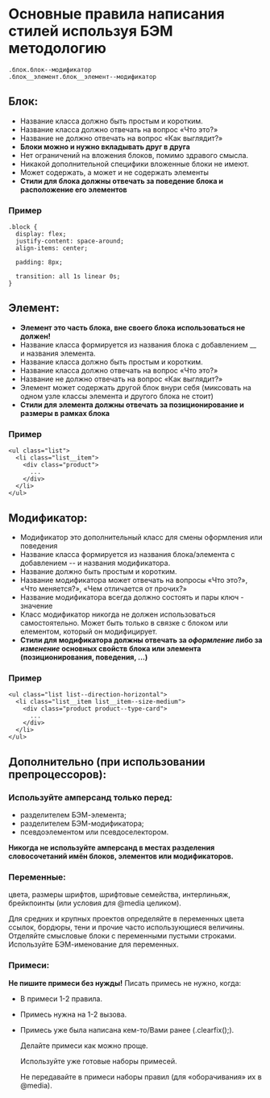 # Основные правила написания стилей используя БЭМ методологию

    .блок.блок--модификатор
    .блок__элемент.блок__элемент--модификатор
	
## Блок:	
  * Название класса должно быть простым и коротким.
  * Название класса должно отвечать на вопрос «Что это?»
  * Название не должно отвечать на вопрос «Как выглядит?»
  * __Блоки можно и нужно вкладывать друг в друга__
  * Нет ограничений на вложения блоков, помимо здравого смысла.
  * Никакой дополнительной специфики вложенные блоки не имеют.
  * Может содержать, а может и не содержать элементы
  * __Стили для блока должны отвечать за поведение блока и расположение его элементов__

### Пример
    .block {
      display: flex;
      justify-content: space-around;
      align-items: center;

      padding: 8px;

      transition: all 1s linear 0s;
    }


## Элемент:

  * __Элемент это часть блока, вне своего блока использоваться не должен!__
  * Название класса формируется из названия блока с добавлением __ и названия элемента.
  * Название класса должно быть простым и коротким.
  * Название класса должно отвечать на вопрос «Что это?»
  * Название не должно отвечать на вопрос «Как выглядит?»
  * Элемент может содержать другой блок внури себя (миксовать на одном узле классы элемента и другого блока не стоит)
  * __Стили для элемента должны отвечать за позиционирование и размеры в рамках блока__

### Пример

    <ul class="list">
      <li class="list__item">
        <div class="product">
          ...
        </div>
      </li>
    </ul>


## Модификатор:	
  * Модификатор это дополнительный класс для смены оформления или поведения	
  * Название класса формируется из названия блока/элемента с добавлением -- и названия модификатора.
  * Название должно быть простым и коротким.
  * Название модификатора может отвечать на вопросы «Что это?», «Что меняется?», «Чем отличается от прочих?»
  * Название модификатора всегда должно состоять и пары ключ - значение 
  * Класс модификатор никогда не должен использоваться самостоятельно. Может быть только в связке с блоком или елементом, который он модифицирует.	
  * __Стили для модификатора должны отвечать за *оформление* либо за *изменение* основных свойств блока или элемента (позиционирования, поведения, ...)__

### Пример

    <ul class="list list--direction-horizontal">
      <li class="list__item list__item--size-medium">
        <div class="product product--type-card">
          ...
        </div>
      </li>
    </ul>
	
	
	
## Дополнительно (при использовании препроцессоров):	
### Используйте амперсанд только перед:
  * разделителем БЭМ-элемента;
  * разделителем БЭМ-модификатора;
  * псевдоэлементом или псевдоселектором.

  __Никогда не используйте амперсанд в местах разделения словосочетаний имён блоков, элементов или модификаторов.__


### Переменные:	
  цвета, размеры шрифтов, шрифтовые семейства, интерлиньяж, брейкпоинты (или условия для @media целиком).

  Для средних и крупных проектов определяйте в переменных цвета ссылок, бордюры, тени и прочие часто использующиеся величины.	
  Отделяйте смысловые блоки с переменными пустыми строками.
  Используйте БЭМ-именование для переменных.
	
### Примеси:
  __Не пишите примеси без нужды!__
  Писать примесь не нужно, когда:
  * В примеси 1-2 правила.
  * Примесь нужна на 1-2 вызова.
  * Примесь уже была написана кем-то/Вами ранее (.clearfix();).

    Делайте примеси как можно проще.

    Используйте уже готовые наборы примесей.	
 
    Не передавайте в примеси наборы правил (для «оборачивания» их в @media).	
